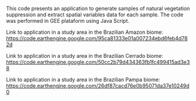 This code presents an application to generate samples of natural vegetation suppression and extract spatial variables data for each sample. The code was performed in GEE plataform using Java Script.

Link to application in a study area in the Brazilian Amazon biome: https://code.earthengine.google.com/95ca81333e01a007234ebd6feb4d782d

Link to application in a study area in the Brazilian Cerrado biome: https://code.earthengine.google.com/50cc2b79d434363fb1fc499415ad3e38

Link to application in a study area in the Brazilian Pampa biome: https://code.earthengine.google.com/26df87cacd76e0b95071da37e10249d0

